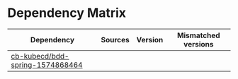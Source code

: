 # Dependency Matrix

Dependency | Sources | Version | Mismatched versions
---------- | ------- | ------- | -------------------
[cb-kubecd/bdd-spring-1574868464](https://github.com/cb-kubecd/bdd-spring-1574868464.git) |  | []() | 
